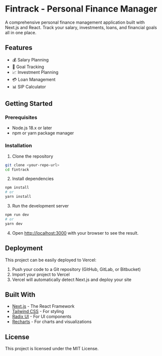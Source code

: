 # Fintrack - Personal Finance Manager

A comprehensive personal finance management application built with Next.js and React. Track your salary, investments, loans, and financial goals all in one place.

## Features

- 💰 Salary Planning
- 🎯 Goal Tracking
- 📈 Investment Planning
- 💳 Loan Management
- 📊 SIP Calculator

## Getting Started

### Prerequisites

- Node.js 18.x or later
- npm or yarn package manager

### Installation

1. Clone the repository
```bash
git clone <your-repo-url>
cd fintrack
```

2. Install dependencies
```bash
npm install
# or
yarn install
```

3. Run the development server
```bash
npm run dev
# or
yarn dev
```

4. Open [http://localhost:3000](http://localhost:3000) with your browser to see the result.

## Deployment

This project can be easily deployed to Vercel:

1. Push your code to a Git repository (GitHub, GitLab, or Bitbucket)
2. Import your project to Vercel
3. Vercel will automatically detect Next.js and deploy your site

## Built With

- [Next.js](https://nextjs.org/) - The React Framework
- [Tailwind CSS](https://tailwindcss.com/) - For styling
- [Radix UI](https://www.radix-ui.com/) - For UI components
- [Recharts](https://recharts.org/) - For charts and visualizations

## License

This project is licensed under the MIT License.
